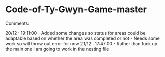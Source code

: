 # Code-of-Ty-Gwyn-Game-master
Comments:

20/12 : 19:11:00 - Added some changes so status for areas could be adaptable based on whether the area was completed or not
                  -  Needs some work so will throw out error for now
21/12 : 17:47:00 - Rather than fuck up the main one I am going to work in the nesting file 
